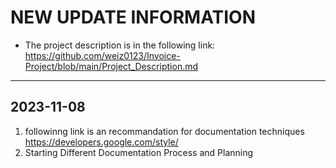 # NEW UPDATE INFORMATION
   * The project description is in the following link:
     https://github.com/weiz0123/Invoice-Project/blob/main/Project_Description.md
     
___________________________________________________________________________________________________________________________________________________________________________________
## 2023-11-08
1. followinng link is an recommandation for documentation techniques
   https://developers.google.com/style/
2. Starting Different Documentation Process and Planning
